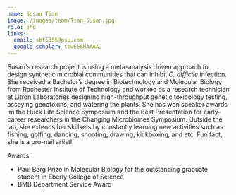 ```yaml
---
name: Susan Tian
image: /images/team/Tian_Susan.jpg
role: phd
links:
  email: sbt5355@psu.com
  google-scholar: tbwE56MAAAAJ
---
```


Susan's research project is using a meta-analysis driven approach to design synthetic microbial communities that can inhibit *C. difficile* infection. She received a Bachelor’s degree in Biotechnology and Molecular Biology from Rochester Institute of Technology and worked as a research technician at Litron Laboratories designing high-throughput genetic toxicology testing, assaying genotoxins, and watering the plants. She has won speaker awards im the Huck Life Science Symposium and the Best Presentation for early-career researchers in the Changing Microbiomes Symposium. Outside the lab, she extends her skillsets by constantly learning new activities such as fishing, golfing, dancing, shooting, drawing, kickboxing, and etc. Fun fact, she is a pro-nail artist! 

Awards:
- Paul Berg Prize in Molecular Biology for the outstanding graduate student in Eberly College of Science
- BMB Department Service Award
